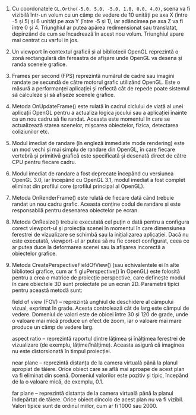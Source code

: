 1. Cu coordonatele `GL.Ortho(-5.0, 5.0, -5.0, 1.0, 0.0, 4.0)`, scena va fi vizibilă într-un volum cu un câmp de vedere de 10 unități pe axa X (între -5 și 5) și 6 unități pe axa Y (între -5 și 1), iar adâncimea pe axa Z va fi între 0 și 4. Triunghiul ar putea apărea redimensionat sau translatat, depinzând de cum se încadrează în acest nou volum.
   Triunghiul apare mai centrat cu varful in jos.

1. Un viewport în contextul graficii și al bibliotecii OpenGL reprezintă o zonă rectangulară din fereastra de afișare unde OpenGL va desena și randa scenele grafice. 

2. Frames per second (FPS) reprezintă numărul de cadre sau imagini randate pe secundă de către motorul grafic utilizând OpenGL. Este o măsură a performanței aplicației și reflectă cât de repede poate sistemul să calculeze și să afișeze scenele grafice.

3. Metoda OnUpdateFrame() este rulată în cadrul ciclului de viață al unei aplicații OpenGL pentru a actualiza logica jocului sau a aplicației înainte ca un nou cadru să fie randat. Aceasta este momentul în care se actualizează starea scenelor, mișcarea obiectelor, fizica, detectarea coliziunilor etc. 

4. Modul imediat de randare (în engleză immediate mode rendering) este un mod vechi și mai simplu de randare din OpenGL, în care fiecare vertebră și primitivă grafică este specificată și desenată direct de către CPU pentru fiecare cadru.

5. Modul imediat de randare a fost deprecate începând cu versiunea OpenGL 3.0, iar începând cu OpenGL 3.1, modul imediat a fost complet eliminat din profilul core (profilul principal al OpenGL).

6. Metoda OnRenderFrame() este rulată de fiecare dată când trebuie randat un nou cadru grafic. Aceasta conține codul de randare și este responsabilă pentru desenarea obiectelor pe ecran.

7. Metoda OnResize() trebuie executată cel puțin o dată pentru a configura corect viewport-ul și proiecția scenei în momentul în care dimensiunea ferestrei de vizualizare se schimbă sau la inițializarea aplicației. Dacă nu este executată, viewport-ul ar putea să nu fie corect configurat, ceea ce ar putea duce la deformarea scenei sau la afișarea incorectă a obiectelor grafice.

8. Metoda CreatePerspectiveFieldOfView() (sau echivalentele ei în alte biblioteci grafice, cum ar fi gluPerspective() în OpenGL) este folosită pentru a crea o matrice de proiecție perspective, care definește modul în care obiectele 3D sunt proiectate pe un ecran 2D. Parametrii tipici pentru această metodă sunt:

   field of view (FOV) – reprezintă unghiul de deschidere al câmpului vizual, exprimat în grade. Acesta controlează cât de larg este câmpul de vedere. Domeniul de valori este de obicei între 30 și 120 de grade, unde o valoare mai mică produce un efect de zoom, iar o valoare mai mare produce un câmp de vedere larg.

   aspect ratio – reprezintă raportul dintre lățimea și înălțimea ferestrei de vizualizare (de exemplu, lățime/înălțime). Aceasta asigură că imaginea nu este distorsionată în timpul proiecției.

   near plane – reprezintă distanța de la camera virtuală până la planul apropiat de tăiere. Orice obiect care se află mai aproape de acest plan va fi eliminat din scenă. Domeniul valorilor este pozitiv și tipic, începând de la o valoare mică, de exemplu, 0.1.

   far plane – reprezintă distanța de la camera virtuală până la planul îndepărtat de tăiere. Orice obiect dincolo de acest plan nu va fi vizibil. Valori tipice sunt de ordinul miilor, cum ar fi 1000 sau 2000.
